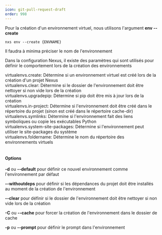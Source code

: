 ```yaml
---
icon: git-pull-request-draft
order: 998
---
```

Pour la création d'un environnement virtuel, nous utilisons l'argument **env --create**

```console
nxs env --create {ENVNAME}
```

Il faudra à minima préciser le nom de l'environnement


Dans la configuration Nexus, il existe des paramètres qui sont utilisés pour définir le comportement lors de la création des environnements

virtualenvs.create: Détermine si un environnement virtuel est créé lors de la création d'un projet Nexus<br>
virtualenvs.clear: Détermine si le dossier de l'environnement doit être nettoyer si non vide lors de la création<br>
virtualenvs.upgradepip: Détermine si pip doit être mis à jour lors de la création<br>
virtualenvs.in-project: Détermine si l'environnement doit être créé dans le répertoire du projet (sinon est créé dans le répertoire cache-dir)<br>
virtualenvs.symlinks: Détermine si l'environnement fait des liens symboliques ou copie les exécutables Python<br>
virtualenvs.system-site-packages: Détermine si l'environnement peut utiliser le site-packages du système<br>
virtualenvs.foldername: Détermine le nom du répertoire des environnements virtuels
<br><br>
#### Options

**-d** ou **--default** pour définir ce nouvel environnement comme l'environnement par défaut

**--withoutdeps** pour définir si les dépendances du projet doit être installés au moment de la création de l'environnement

**--clear** pour définir si le dossier de l'environnement doit être nettoyer si non vide lors de la création

**-C** ou **--cache** pour forcer la création de l'environnement dans le dossier de cache

**-p** ou **--prompt** pour définir le prompt dans l'environnement